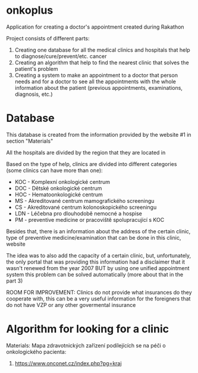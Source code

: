 # onkoplus
Application for creating a doctor's appointment created during Rakathon


Project consists of different parts:
1) Creating one database for all the medical clinics and hospitals that help to diagnose/cure/prevent/etc. cancer
2) Creating an algorithm that help to find the nearest clinic that solves the patient's problem
3) Creating a system to make an appointment to a doctor that person needs and for a doctor to see all the appointments
    with the whole information about the patient (previous appointments, examinations, diagnosis, etc.)

# Database

This database is created from the information provided by the website #1 in section "Materials"

All the hospitals are divided by the region that they are located in

Based on the type of help, clinics are divided into different categories (some clinics can have more than one):
- KOC - Komplexní onkologické centrum
- DOC - Dětské onkologické centrum
- HOC - Hematoonkologické centrum
- MS - Akreditované centrum mamografického screeningu
- CS - Akreditované centrum kolonoskopického screeningu
- LDN - Léčebna pro dlouhodobě nemocné a hospise
- PM - preventive medicine or pracoviště spolupracující s KOC

Besides that, there is an information about the address of the certain clinic, type of preventive medicine/examination that can be done in this clinic, website

The idea was to also add the capacity of a certain clinic, but, unfortunately, the only portal that was providing this information had a disclaimer that it wasn't renewed from the year 2007
BUT by using one unified appointment system this problem can be solved automatically (more about that in the part 3)

ROOM FOR IMPROVEMENT: Clinics do not provide what insurances do they cooperate with, this can be a very useful information for the foreigners that do not have VZP or any other govermental insurance


# Algorithm for looking for a clinic



Materials:
Mapa zdravotnických zařízení podílejících se na péči o onkologického pacienta:
1. https://www.onconet.cz/index.php?pg=kraj
